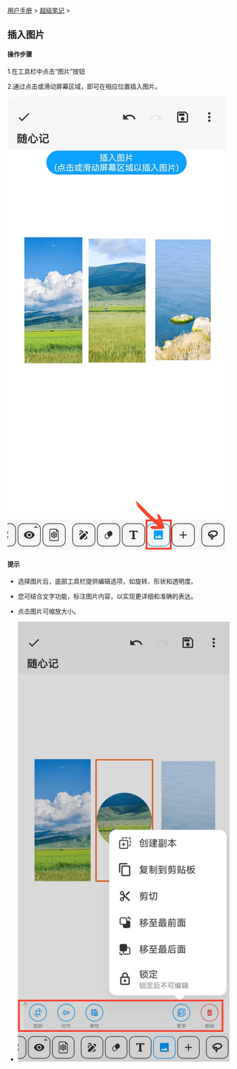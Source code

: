 [用户手册](/dragonnest/drawnote/manual) > [超级笔记](/dragonnest/drawnote/manual/super_note) >

插入图片
---
#### 操作步骤

1.在工具栏中点击“图片”按钮

2.通过点击或滑动屏幕区域，即可在相应位置插入图片。

![](imgs/insert_picture1.png)

#### 提示
- 选择图片后，底部工具栏提供编辑选项，如旋转、形状和透明度。
- 您可结合文字功能，标注图片内容，以实现更详细和准确的表达。
- 点击图片可缩放大小。


- ![](imgs/insert_picture2.png)